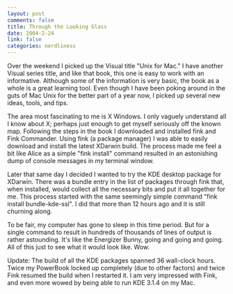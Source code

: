 ```yaml
--- 
layout: post
comments: false
title: Through the Looking Glass
date: 2004-2-24
link: false
categories: nerdliness
---
```

Over the weekend I picked up the Visual title "Unix for Mac." I have another Visual series title, and like that book, this one is easy to work with an informative. Although some of the information is very basic, the book as a whole is a great learning tool. Even though I have been poking around in the guts of Mac Unix for the better part of a year now, I picked up several new ideas, tools, and tips.

The area most fascinating to me is X Windows. I only vaguely understand all I know about X; perhaps just enough to get myself seriously off the known map. Following the steps in the book I downloaded and installed fink and Fink Commander. Using fink (a package manager) I was able to easily download and install the latest XDarwin build. The process made me feel a bit like Alice as a simple "fink install" command resulted in an astonishing dump of console messages in my terminal window.

Later that same day I decided I wanted to try the KDE desktop package for XDarwin. There was a bundle entry in the list of packages through fink that, when installed, would collect all the necessary bits and put it all together for me. This process started with the same seemingly simple command "fink install bundle-kde-ssl". I did that more than 12 hours ago and it is still churning along.

To be fair, my computer has gone to sleep in this time period. But for a single command to result in hundreds of thousands of lines of output is rather astounding. It's like the Energizer Bunny, going and going and going. All of this just to see what it would look like. Wow.

Update: The build of all the KDE packages spanned 36 wall-clock hours. Twice my PowerBook locked up completely (due to other factors) and twice Fink resumed the build when I restarted it. I am very impressed with Fink, and even more wowed by being able to run KDE 3.1.4 on my Mac.
